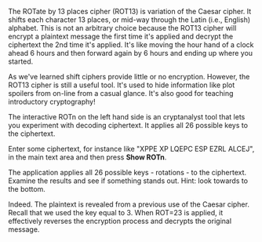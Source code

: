 The ROTate by 13 places cipher (ROT13) is variation of the Caesar cipher. It shifts each character 13 places, or mid-way through the Latin (i.e., English) alphabet. This is not an arbitrary choice because the ROT13 cipher will encrypt a plaintext message the first time it's applied and decrypt the ciphertext the 2nd time it's applied. It's like moving the hour hand of a clock ahead 6 hours and then forward again by 6 hours and ending up where you started.

As we've learned shift ciphers provide little or no encryption. However, the ROT13 cipher is still a useful tool. It's used to hide information like plot spoilers from on-line from a casual glance. It's also good for teaching introductory cryptography!

The interactive ROTn on the left hand side is an cryptanalyst tool that lets you experiment with decoding ciphertext. It applies all 26 possible keys to the ciphertext.

Enter some ciphertext, for instance like  "XPPE XP LQEPC ESP EZRL ALCEJ", in the main text area and then press **Show ROTn**.

The application applies all 26 possible keys - rotations - to the ciphertext. Examine the results and see if something stands out. Hint: look towards to the bottom.

Indeed. The plaintext is revealed from a previous use of the Caesar cipher. Recall that we used the key equal to 3. When ROT=23 is applied, it effectively reverses the encryption process and decrypts the original message.